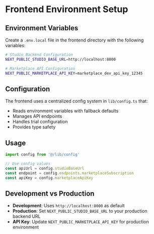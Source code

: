 # Frontend Environment Setup

## Environment Variables

Create a `.env.local` file in the frontend directory with the following variables:

```bash
# Studio Backend Configuration
NEXT_PUBLIC_STUDIO_BASE_URL=http://localhost:8000

# Marketplace API Configuration  
NEXT_PUBLIC_MARKETPLACE_API_KEY=marketplace_dev_api_key_12345
```

## Configuration

The frontend uses a centralized config system in `lib/config.ts` that:

- Reads environment variables with fallback defaults
- Manages API endpoints
- Handles trial configuration
- Provides type safety

## Usage

```typescript
import config from '@/lib/config'

// Use config values
const apiUrl = config.studioBaseUrl
const endpoint = config.endpoints.marketplaceSubscription
const apiKey = config.marketplaceApiKey
```

## Development vs Production

- **Development**: Uses `http://localhost:8000` as default
- **Production**: Set `NEXT_PUBLIC_STUDIO_BASE_URL` to your production backend URL
- **API Key**: Update `NEXT_PUBLIC_MARKETPLACE_API_KEY` for production environment
